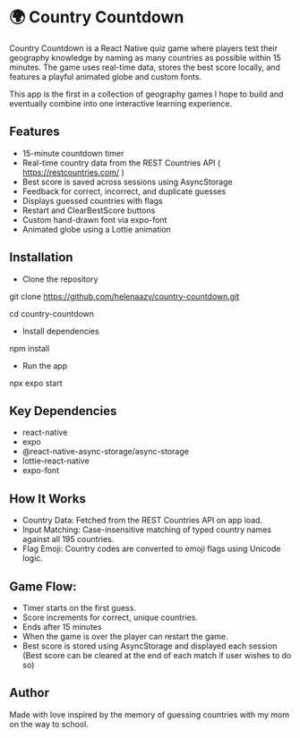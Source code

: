 # 🌍 Country Countdown
Country Countdown is a React Native quiz game where players test their geography knowledge by naming as many countries as possible within 15 minutes. The game uses real-time data, stores the best score locally, and features a playful animated globe and custom fonts. 

This app is the first in a collection of geography games I hope to build and eventually combine into one interactive learning experience.

## Features
- 15-minute countdown timer
- Real-time country data from the REST Countries API ( https://restcountries.com/ )
- Best score is saved across sessions using AsyncStorage
- Feedback for correct, incorrect, and duplicate guesses
- Displays guessed countries with flags
- Restart and ClearBestScore buttons
- Custom hand-drawn font via expo-font
- Animated globe using a Lottie animation

## Installation

- Clone the repository

git clone https://github.com/helenaazv/country-countdown.git

cd country-countdown

- Install dependencies

npm install

- Run the app

npx expo start

## Key Dependencies

- react-native
- expo
- @react-native-async-storage/async-storage
- lottie-react-native
- expo-font

## How It Works
- Country Data: Fetched from the REST Countries API on app load.
- Input Matching: Case-insensitive matching of typed country names against all 195 countries.
- Flag Emoji: Country codes are converted to emoji flags using Unicode logic.

## Game Flow:
- Timer starts on the first guess.
- Score increments for correct, unique countries.
- Ends after 15 minutes 
- When the game is over the player can restart the game.
- Best score is stored using AsyncStorage and displayed each session (Best score can be cleared at the end of each match if user wishes to do so)

## Author
Made with love inspired by the memory of guessing countries with my mom on the way to school.

